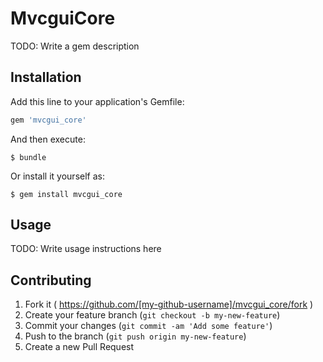 # MvcguiCore

TODO: Write a gem description

## Installation

Add this line to your application's Gemfile:

```ruby
gem 'mvcgui_core'
```

And then execute:

    $ bundle

Or install it yourself as:

    $ gem install mvcgui_core

## Usage

TODO: Write usage instructions here

## Contributing

1. Fork it ( https://github.com/[my-github-username]/mvcgui_core/fork )
2. Create your feature branch (`git checkout -b my-new-feature`)
3. Commit your changes (`git commit -am 'Add some feature'`)
4. Push to the branch (`git push origin my-new-feature`)
5. Create a new Pull Request
